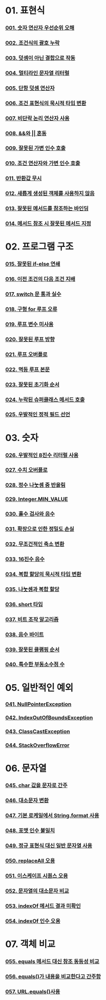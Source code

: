 # 01. 표현식
### [001. 숫자 연산자 우선순위 오해](docs/01/001.md)
### [002. 조건식의 괄호 누락](docs/01/002.md)
### [003. 덧셈이 아닌 결합으로 작동](docs/01/003.md)
### [004. 멀티라인 문자열 리터럴](docs/01/004.md)
### [005. 단항 덧셈 연산자](docs/01/005.md)
### [006. 조건 표현식의 묵시적 타입 변환](docs/01/006.md)
### [007. 비단락 논리 연산자 사용](docs/01/007.md)
### [008. &&와 || 혼동](docs/01/008.md)
### [009. 잘못된 가변 인수 호출](docs/01/009.md)
### [010. 조건 연산자와 가변 인수 호출](docs/01/010.md)
### [011. 반환값 무시](docs/01/011.md)
### [012. 새롭게 생성된 객체를 사용하지 않음](docs/01/012.md)
### [013. 잘못된 메서드를 참조하는 바인딩](docs/01/013.md)
### [014. 메서드 참조 시 잘못된 메서드 지정](docs/01/014.md)

# 02. 프로그램 구조
### [015. 잘못된 if-else 연쇄](docs/02/015.md)
### [016. 이전 조건의 다음 조건 지배](docs/02/016.md)
### [017. switch 문 통과 실수](docs/02/017.md)
### [018. 구형 for 루프 오류](docs/02/018.md)
### [019. 루프 변수 미사용](docs/02/019.md)
### [020. 잘못된 루프 방향](docs/02/020.md)
### [021. 루프 오버플로](docs/02/021.md)
### [022. 멱등 루프 본문](docs/02/022.md)
### [023. 잘못된 초기화 순서](docs/02/023.md)
### [024. 누락된 슈퍼클래스 메서드 호출](docs/02/024.md)
### [025. 우발적인 정적 필드 선언](docs/02/025.md)

# 03. 숫자
### [026. 우발적인 8진수 리터럴 사용](docs/03/026.md)
### [027. 수치 오버플로](docs/03/027.md)
### [028. 정수 나눗셈 중 반올림](docs/03/028.md)
### [029. Integer.MIN_VALUE](docs/03/029.md)
### [030. 홀수 검사와 음수](docs/03/030.md)
### [031. 확장으로 인한 정밀도 손실](docs/03/031.md)
### [032. 무조건적인 축소 변환](docs/03/032.md)
### [033. 16진수 음수](docs/03/033.md)
### [034. 복합 할당의 묵시적 타입 변환](docs/03/034.md)
### [035. 나눗셈과 복합 할당](docs/03/035.md)
### [036. short 타입](docs/03/036.md)
### [037. 비트 조작 알고리즘](docs/03/037.md)
### [038. 음수 바이트](docs/03/038.md)
### [039. 잘못된 클램핑 순서](docs/03/039.md)
### [040. 특수한 부동소수점 수](docs/03/040.md)

# 05. 일반적인 예외
### [041. NullPointerException](docs/04/041.md)
### [042. IndexOutOfBoundsException](docs/04/042.md)
### [043. ClassCastException](docs/04/043.md)
### [044. StackOverflowError](docs/04/044.md)

# 06. 문자열
### [045. char 값을 문자로 간주](docs/05/045.md)
### [046. 대소문자 변환](docs/05/046.md)
### [047. 기본 로케일에서 String.format 사용](docs/05/047.md)
### [048. 포맷 인수 불일치](docs/05/048.md)
### [049. 정규 표현식 대신 일반 문자열 사용](docs/05/049.md)
### [050. replaceAll 오용](docs/05/050.md)
### [051. 이스케이프 시퀀스 오용](docs/05/051.md)
### [052. 문자열의 대소문자 비교](docs/05/052.md)
### [053. indexOf 메서드 결과 미확인](docs/05/053.md)
### [054. indexOf 인수 오용](docs/05/054.md)

# 07. 객체 비교
### [055. equals 메서드 대신 참조 동등성 비교](docs/06/055.md)
### [056. equals()가 내용을 비교한다고 간주함](docs/06/056.md)
### [057. URL.equals()사용](docs/06/057.md)
